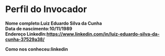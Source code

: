 Perfil do Invocador
========================

**Nome completo:Luiz Eduardo Silva da Cunha**   
**Data de nascimento:10/11/1989**   
**Endereço LinkedIn:https://www.linkedin.com/in/luiz-eduardo-silva-da-cunha-37529a38/**   

**Como nos conheceu:linkedin**   
